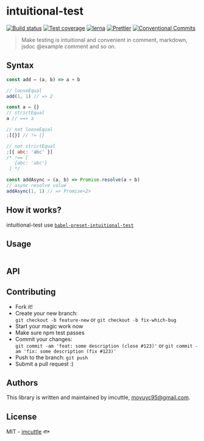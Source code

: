 # intuitional-test

[![Build status](https://img.shields.io/travis/imcuttle/intuitional-test/master.svg?style=flat-square)](https://travis-ci.org/imcuttle/intuitional-test)
[![Test coverage](https://img.shields.io/codecov/c/github/imcuttle/intuitional-test.svg?style=flat-square)](https://codecov.io/github/imcuttle/intuitional-test?branch=master)
[![lerna](https://img.shields.io/badge/maintained%20with-lerna-cc00ff.svg?style=flat-square)](https://lernajs.io/)
[![Prettier](https://img.shields.io/badge/code_style-prettier-ff69b4.svg?style=flat-square)](https://prettier.io/)
[![Conventional Commits](https://img.shields.io/badge/Conventional%20Commits-1.0.0-yellow.svg?style=flat-square)](https://conventionalcommits.org)

> Make testing is intuitional and convenient in comment, markdown, jsdoc @example comment and so on.

## Syntax

```javascript ns=syntax-definition
const add = (a, b) => a + b

// looseEqual
add(1, 1) // => 2

const a = {}
// strictEqual
a // ==> a

// not looseEqual
;[{}] // != {}

// not strictEqual
;[{ abc: 'abc' }]
/* !== [
   {abc: 'abc'}
 ] */

const addAsync = (a, b) => Promise.resolve(a + b)
// async resolve value
addAsync(1, 1) // => Promise<2>
```

## How it works?

intuitional-test use [`babel-preset-intuitional-test`](./packages/babel-preset-intuitional-test)

## Usage

```javascript
```

## API

## Contributing

- Fork it!
- Create your new branch:  
  `git checkout -b feature-new` or `git checkout -b fix-which-bug`
- Start your magic work now
- Make sure npm test passes
- Commit your changes:  
  `git commit -am 'feat: some description (close #123)'` or `git commit -am 'fix: some description (fix #123)'`
- Push to the branch: `git push`
- Submit a pull request :)

## Authors

This library is written and maintained by imcuttle, <a href="mailto:moyuyc95@gmail.com">moyuyc95@gmail.com</a>.

## License

MIT - [imcuttle](https://github.com/imcuttle) 🐟
